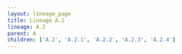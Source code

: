 ```yaml
---
layout: lineage_page
title: Lineage A.2
lineage: A.2
parent: A
children: ['A.2', 'A.2.1', 'A.2.2', 'A.2.3', 'A.2.4']
---
```

